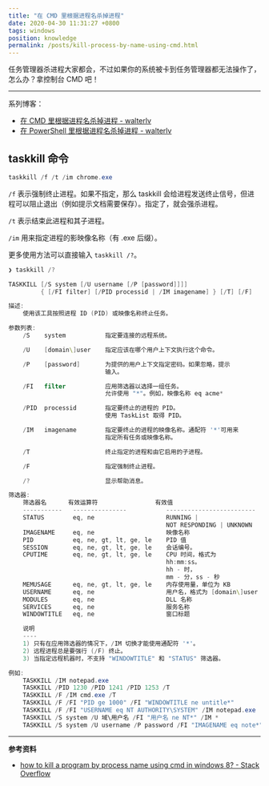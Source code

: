 ```yaml
---
title: "在 CMD 里根据进程名杀掉进程"
date: 2020-04-30 11:31:27 +0800
tags: windows
position: knowledge
permalink: /posts/kill-process-by-name-using-cmd.html
---
```


任务管理器杀进程大家都会，不过如果你的系统被卡到任务管理器都无法操作了，怎么办？拿控制台 CMD 吧！

---

系列博客：

- [在 CMD 里根据进程名杀掉进程 - walterlv](/post/process-by-name-using-cmd)
- [在 PowerShell 里根据进程名杀掉进程 - walterlv](/post/process-by-name-using-powershell)

<div id="toc"></div>

## taskkill 命令

```powershell
taskkill /f /t /im chrome.exe
```

`/f` 表示强制终止进程。如果不指定，那么 taskkill 会给进程发送终止信号，但进程可以阻止退出（例如提示文档需要保存）。指定了，就会强杀进程。

`/t` 表示结束此进程和其子进程。

`/im` 用来指定进程的影映像名称（有 .exe 后缀）。

更多使用方法可以直接输入 `taskkill /?`。

```powershell
❯ taskkill /?

TASKKILL [/S system [/U username [/P [password]]]]
         { [/FI filter] [/PID processid | /IM imagename] } [/T] [/F]

描述:
    使用该工具按照进程 ID (PID) 或映像名称终止任务。

参数列表:
    /S    system           指定要连接的远程系统。

    /U    [domain\]user    指定应该在哪个用户上下文执行这个命令。

    /P    [password]       为提供的用户上下文指定密码。如果忽略，提示
                           输入。

    /FI   filter           应用筛选器以选择一组任务。
                           允许使用 "*"。例如，映像名称 eq acme*

    /PID  processid        指定要终止的进程的 PID。
                           使用 TaskList 取得 PID。

    /IM   imagename        指定要终止的进程的映像名称。通配符 '*'可用来
                           指定所有任务或映像名称。

    /T                     终止指定的进程和由它启用的子进程。

    /F                     指定强制终止进程。

    /?                     显示帮助消息。

筛选器:
    筛选器名      有效运算符                有效值
    -----------   ---------------           -------------------------
    STATUS        eq, ne                    RUNNING |
                                            NOT RESPONDING | UNKNOWN
    IMAGENAME     eq, ne                    映像名称
    PID           eq, ne, gt, lt, ge, le    PID 值
    SESSION       eq, ne, gt, lt, ge, le    会话编号。
    CPUTIME       eq, ne, gt, lt, ge, le    CPU 时间，格式为
                                            hh:mm:ss。
                                            hh - 时，
                                            mm - 分，ss - 秒
    MEMUSAGE      eq, ne, gt, lt, ge, le    内存使用量，单位为 KB
    USERNAME      eq, ne                    用户名，格式为 [domain\]user
    MODULES       eq, ne                    DLL 名称
    SERVICES      eq, ne                    服务名称
    WINDOWTITLE   eq, ne                    窗口标题

    说明
    ----
    1) 只有在应用筛选器的情况下，/IM 切换才能使用通配符 '*'。
    2) 远程进程总是要强行 (/F) 终止。
    3) 当指定远程机器时，不支持 "WINDOWTITLE" 和 "STATUS" 筛选器。

例如:
    TASKKILL /IM notepad.exe
    TASKKILL /PID 1230 /PID 1241 /PID 1253 /T
    TASKKILL /F /IM cmd.exe /T
    TASKKILL /F /FI "PID ge 1000" /FI "WINDOWTITLE ne untitle*"
    TASKKILL /F /FI "USERNAME eq NT AUTHORITY\SYSTEM" /IM notepad.exe
    TASKKILL /S system /U 域\用户名 /FI "用户名 ne NT*" /IM *
    TASKKILL /S system /U username /P password /FI "IMAGENAME eq note*"
```

---

**参考资料**

- [how to kill a program by process name using cmd in windows 8? - Stack Overflow](https://stackoverflow.com/a/29233238/6233938)

